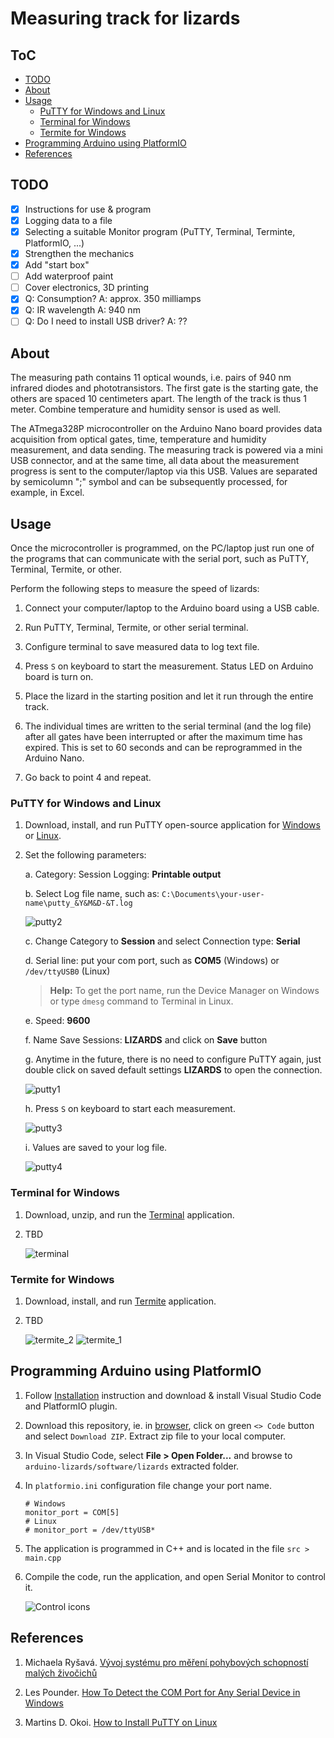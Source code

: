 # Measuring track for lizards

## ToC
* [TODO](#TODO)
* [About](#About)
* [Usage](#Usage)
  * [PuTTY for Windows and Linux](#PuTTY-for-Windows-and-Linux)
  * [Terminal for Windows](#Terminal-for-Windows)
  * [Termite for Windows](#Termite-for-Windows)
* [Programming Arduino using PlatformIO](#Programming-Arduino-using-PlatformIO)
* [References](#References)

## TODO

* [x] Instructions for use & program
* [x] Logging data to a file
* [x] Selecting a suitable Monitor program (PuTTY, Terminal, Terminte, PlatformIO, ...)
* [x] Strengthen the mechanics
* [x] Add "start box"
* [ ] Add waterproof paint
* [ ] Cover electronics, 3D printing
* [x] Q: Consumption? A: approx. 350 milliamps
* [x] Q: IR wavelength A: 940 nm
* [ ] Q: Do I need to install USB driver? A: ??

## About

The measuring path contains 11 optical wounds, i.e. pairs of 940 nm infrared diodes and phototransistors. The first gate is the starting gate, the others are spaced 10 centimeters apart. The length of the track is thus 1 meter. Combine temperature and humidity sensor is used as well.

The ATmega328P microcontroller on the Arduino Nano board provides data acquisition from optical gates, time, temperature and humidity measurement, and data sending. The measuring track is powered via a mini USB connector, and at the same time, all data about the measurement progress is sent to the computer/laptop via this USB. Values are separated by semicolumn ";" symbol and can be subsequently processed, for example, in Excel.

## Usage

Once the microcontroller is programmed, on the PC/laptop just run one of the programs that can communicate with the serial port, such as PuTTY, Terminal, Termite, or other.

Perform the following steps to measure the speed of lizards:

1. Connect your computer/laptop to the Arduino board using a USB cable.

2. Run PuTTY, Terminal, Termite, or other serial terminal.

3. Configure terminal to save measured data to log text file.

4. Press `S` on keyboard to start the measurement. Status LED on Arduino board is turn on.

5. Place the lizard in the starting position and let it run through the entire track.

6. The individual times are written to the serial terminal (and the log file) after all gates have been interrupted or after the maximum time has expired. This is set to 60 seconds and can be reprogrammed in the Arduino Nano.

7. Go back to point 4 and repeat.

### PuTTY for Windows and Linux

1. Download, install, and run PuTTY open-source application for [Windows](https://putty.org/) or [Linux](https://www.tecmint.com/install-putty-on-linux/).

2. Set the following parameters:

   a. Category: Session Logging: **Printable output**

   b. Select Log file name, such as: `C:\Documents\your-user-name\putty_&Y&M&D-&T.log`

      ![putty2](images/putty_2.png)

   c. Change Category to **Session** and select Connection type: **Serial**

   d. Serial line: put your com port, such as **COM5** (Windows) or `/dev/ttyUSB0` (Linux)

      > **Help:** To get the port name, run the Device Manager on Windows or type `dmesg` command to Terminal in Linux.

   e. Speed: **9600**

   f. Name Save Sessions: **LIZARDS** and click on **Save** button

   g. Anytime in the future, there is no need to configure PuTTY again, just double click on saved default settings **LIZARDS** to open the connection.

      ![putty1](images/putty_1.png)

   h. Press `S` on keyboard to start each measurement.

      ![putty3](images/putty_3.png)

   i. Values are saved to your log file.

      ![putty4](images/putty_4.png)

### Terminal for Windows

1. Download, unzip, and run the [Terminal](https://sites.google.com/site/terminalbpp/) application.

2. TBD

   ![terminal](images/terminal.png)

### Termite for Windows

1. Download, install, and run [Termite](https://www.compuphase.com/software_termite.htm#EDITHISTORY) application.

2. TBD

   ![termite_2](images/termite_2.png)
   ![termite_1](images/termite_1.png)

## Programming Arduino using PlatformIO

1. Follow [Installation](https://github.com/tomas-fryza/digital-electronics-2/wiki/How-to-use-AVR-template-with-PlatformIO) instruction and download & install Visual Studio Code and PlatformIO plugin.

2. Download this repository, ie. in [browser](https://github.com/tomas-fryza/arduino-lizards), click on green `<> Code` button and select `Download ZIP`. Extract zip file to your local computer.

3. In Visual Studio Code, select **File > Open Folder...** and browse to `arduino-lizards/software/lizards` extracted folder.

4. In `platformio.ini` configuration file change your port name.

   ```shell
   # Windows
   monitor_port = COM[5]
   # Linux
   # monitor_port = /dev/ttyUSB*
   ```

5. The application is programmed in C++ and is located in the file `src > main.cpp`

6. Compile the code, run the application, and open Serial Monitor to control it.

   ![Control icons](images/platformio_footer2.png)

## References

1. Michaela Ryšavá. [Vývoj systému pro měření pohybových schopností malých živočichů](https://www.vut.cz/studenti/zav-prace/detail/141521)

2. Les Pounder. [How To Detect the COM Port for Any Serial Device in Windows](https://www.tomshardware.com/how-to/detect-com-port-windows-serial-port-notifier)

3. Martins D. Okoi. [How to Install PuTTY on Linux](https://www.tecmint.com/install-putty-on-linux/)
